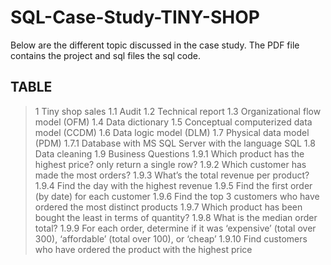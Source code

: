 # SQL-Case-Study-TINY-SHOP
Below are the different topic discussed in the case study. The PDF file contains the project and sql files the sql code.

## TABLE
> 1 Tiny shop sales
> 1.1 Audit 
> 1.2 Technical report 
> 1.3 Organizational flow model (OFM)
> 1.4 Data dictionary
> 1.5 Conceptual computerized data model (CCDM)
> 1.6 Data logic model (DLM)
> 1.7 Physical data model (PDM)
> 1.7.1 Database with MS SQL Server with the language SQL 
> 1.8 Data cleaning
> 1.9 Business Questions
> 1.9.1 Which product has the highest price? only return a single row?
> 1.9.2 Which customer has made the most orders?
> 1.9.3 What’s the total revenue per product?
> 1.9.4 Find the day with the highest revenue
> 1.9.5 Find the first order (by date) for each customer
> 1.9.6 Find the top 3 customers who have ordered the most distinct products
> 1.9.7 Which product has been bought the least in terms of quantity?
> 1.9.8 What is the median order total?
> 1.9.9 For each order, determine if it was ‘expensive’ (total over 300), ‘affordable’ (total over 100),
or ‘cheap’
> 1.9.10 Find customers who have ordered the product with the highest price
